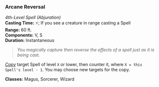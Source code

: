 ### Arcane Reversal
*4th-Level Spell (Abjuration)*  
**Casting Time:** ⚡; If you see a creature in range casting a Spell  
**Range:** 60 ft.  
**Components:** V, S  
**Duration:** Instantaneous  

> *You magically capture then reverse the effects of a spell just as it is being cast.*

*[Copy]* target Spell of level `X` or lower, then counter it, where `X = this Spell's level - 1`. You may choose new targets for the copy.

**Classes:** Magus, Sorcerer, Wizard

[Copy]: ../../Rules/Spellcasting/Copying%20A%20Spell.md
